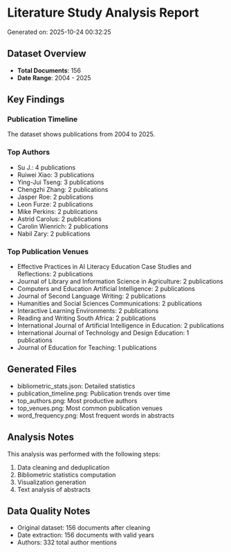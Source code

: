 
# Literature Study Analysis Report
Generated on: 2025-10-24 00:32:25

## Dataset Overview
- **Total Documents**: 156
- **Date Range**: 2004 - 2025

## Key Findings

### Publication Timeline
The dataset shows publications from 2004 to 2025.

### Top Authors
- Su J.: 4 publications
- Ruiwei Xiao: 3 publications
- Ying-Jui Tseng: 3 publications
- Chengzhi Zhang: 2 publications
- Jasper Roe: 2 publications
- Leon Furze: 2 publications
- Mike Perkins: 2 publications
- Astrid Carolus: 2 publications
- Carolin Wienrich: 2 publications
- Nabil Zary: 2 publications

### Top Publication Venues
- Effective Practices in AI Literacy Education Case Studies and Reflections: 2 publications
- Journal of Library and Information Science in Agriculture: 2 publications
- Computers and Education Artificial Intelligence: 2 publications
- Journal of Second Language Writing: 2 publications
- Humanities and Social Sciences Communications: 2 publications
- Interactive Learning Environments: 2 publications
- Reading and Writing South Africa: 2 publications
- International Journal of Artificial Intelligence in Education: 2 publications
- International Journal of Technology and Design Education: 1 publications
- Journal of Education for Teaching: 1 publications

## Generated Files
- bibliometric_stats.json: Detailed statistics
- publication_timeline.png: Publication trends over time
- top_authors.png: Most productive authors
- top_venues.png: Most common publication venues
- word_frequency.png: Most frequent words in abstracts

## Analysis Notes
This analysis was performed with the following steps:
1. Data cleaning and deduplication
2. Bibliometric statistics computation
3. Visualization generation
4. Text analysis of abstracts

## Data Quality Notes
- Original dataset: 156 documents after cleaning
- Date extraction: 156 documents with valid years
- Authors: 332 total author mentions
